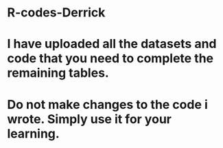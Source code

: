 # R-codes-Derrick
# I have uploaded all the datasets and code that you need to complete the remaining tables.
# Do not make changes to the code i wrote. Simply use it for your learning.
